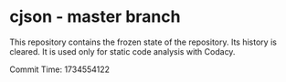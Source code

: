 # cjson - master branch

This repository contains the frozen state of the repository.
Its history is cleared. It is used only for static code
analysis with Codacy.

Commit Time: 1734554122